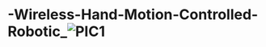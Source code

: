 # -Wireless-Hand-Motion-Controlled-Robotic_![PIC1](https://github.com/user-attachments/assets/024e5ac3-7d65-4955-8362-bf4c1a99a8b6)
